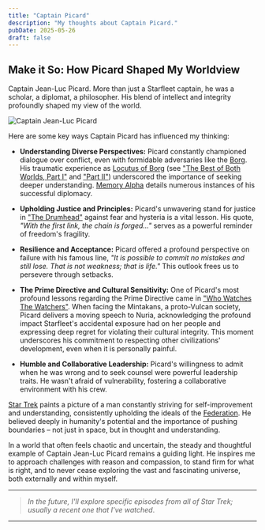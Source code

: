 ```yaml
---
title: "Captain Picard"
description: "My thoughts about Captain Picard."
pubDate: 2025-05-26
draft: false
---
```


## Make it So: How Picard Shaped My Worldview

Captain Jean-Luc Picard. More than just a Starfleet captain, he was a scholar, a diplomat, a philosopher. His blend of intellect and integrity profoundly shaped my view of the world.

![Captain Jean-Luc Picard](https://22yjaf7c2x.ufs.sh/f/avP9Ws4j0vyMxfN6dryCFl9oQYVuRiSDcdn7bMXpAZHqNwja)

Here are some key ways Captain Picard has influenced my thinking:

* **Understanding Diverse Perspectives:** Picard constantly championed dialogue over conflict, even with formidable adversaries like the [Borg](https://memory-alpha.fandom.com/wiki/Borg). His traumatic experience as [Locutus of Borg](https://memory-alpha.fandom.com/wiki/Locutus_of_Borg) (see ["The Best of Both Worlds, Part I"](https://memory-alpha.fandom.com/wiki/The_Best_of_Both_Worlds,_Part_I_(episode)) and ["Part II"](https://memory-alpha.fandom.com/wiki/The_Best_of_Both_Worlds,_Part_II_(episode))) underscored the importance of seeking deeper understanding. [Memory Alpha](https://memory-alpha.fandom.com/wiki/Memory_Alpha) details numerous instances of his successful diplomacy.

* **Upholding Justice and Principles:** Picard's unwavering stand for justice in ["The Drumhead"](https://memory-alpha.fandom.com/wiki/The_Drumhead_(episode)) against fear and hysteria is a vital lesson. His quote, *"With the first link, the chain is forged..."* serves as a powerful reminder of freedom's fragility.

* **Resilience and Acceptance:** Picard offered a profound perspective on failure with his famous line, *"It is possible to commit no mistakes and still lose. That is not weakness; that is life."* This outlook frees us to persevere through setbacks.

* **The Prime Directive and Cultural Sensitivity:** One of Picard's most profound lessons regarding the Prime Directive came in ["Who Watches The Watchers"](https://memory-alpha.fandom.com/wiki/Who_Watches_The_Watchers_(episode)). When facing the Mintakans, a proto-Vulcan society, Picard delivers a moving speech to Nuria, acknowledging the profound impact Starfleet's accidental exposure had on her people and expressing deep regret for violating their cultural integrity. This moment underscores his commitment to respecting other civilizations' development, even when it is personally painful.

* **Humble and Collaborative Leadership:** Picard's willingness to admit when he was wrong and to seek counsel were powerful leadership traits. He wasn't afraid of vulnerability, fostering a collaborative environment with his crew.

[Star Trek](https://memory-alpha.fandom.com/wiki/Memory_Alpha) paints a picture of a man constantly striving for self-improvement and understanding, consistently upholding the ideals of the [Federation](https://memory-alpha.fandom.com/wiki/Federation). He believed deeply in humanity's potential and the importance of pushing boundaries – not just in space, but in thought and understanding.

In a world that often feels chaotic and uncertain, the steady and thoughtful example of Captain Jean-Luc Picard remains a guiding light. He inspires me to approach challenges with reason and compassion, to stand firm for what is right, and to never cease exploring the vast and fascinating universe, both externally and within myself.

---
> *In the future, I'll explore specific episodes from all of Star Trek; usually a recent one that I've watched*.

---
